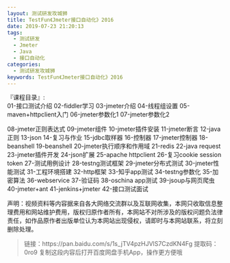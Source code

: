 ```yaml
---
layout: 测试研发攻城狮
title: TestFun《Jmeter接口自动化》2016
date: 2019-07-23 21:20:13
tags:
  - 测试研发
  - Jmeter
  - Java
  - 接口自动化
categories:
  - 测试研发攻城狮
keywords: TestFun《Jmeter接口自动化》2016
---
```

『课程目录』:  
01-接口测试介绍
02-fiddler学习
03-jmeter介绍
04-线程组设置
05-maven+httpclient入门
06-jmeter参数化1
07-jmeter参数化2
<!-- more --> 
08-jmeter正则表达式
09-jmeter组件
10-jmeter插件安装
11-jmeter断言
12-java正则
13-json
14-复习与作业
15-jdbc取样器
16-控制器
17-jmeter控制器
18-beanshell
19-beanshell
20-jmeter执行顺序和作用域
21-redis
22-java request
23-jmeter插件开发
24-json扩展
25-apache httpclient
26-复习cookie session token
27-测试用例设计
28-testng测试框架
29-jmeter分布式测试
30-jmeter性能测试
31-工程环境搭建
32-http框架
33-知乎app测试
34-testng参数化
35-加密算法
36-webservice
37-验证码
38-oschina app测试
39-jsoup与网页爬虫
40-jmeter+ant
41-jenkins+jmeter
42-接口测试面试
 
<div class="post-copyright">
    <div class="post-copyright__author">
      <span class="post-copyright-meta">声明：视频资料等内容据来自各大网络交流群以及互联网收集，本网只收取信息整理费用和网站维护费用，版权归原作者所有，本网站不对所涉及的版权问题负法律责任，如作品原作者出版单位认为本网站出现侵权，请即时与本网站联系，将立刻删除处理。 </span>
    </div>
</div>

<blockquote class="blockquote-center">
链接：https://pan.baidu.com/s/1s_jTV4pzHJVlS7CzdKN4Fg 
提取码：0ro9 
复制这段内容后打开百度网盘手机App，操作更方便哦
</blockquote>

